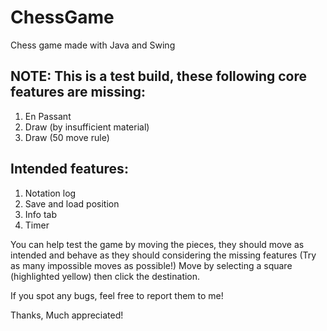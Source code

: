 # ChessGame
Chess game made with Java and Swing

## NOTE: This is a test build, these following core features are missing:
                                                   
1. En Passant
2. Draw (by insufficient material)
3. Draw (50 move rule)

## Intended features:

1. Notation log
2. Save and load position
3. Info tab
4. Timer

You can help test the game by moving the pieces, they should
move as intended and behave as they should considering the
missing features (Try as many impossible moves as possible!)
Move by selecting a square (highlighted yellow) then click
the destination.
                                                
If you spot any bugs, feel free to report them to me!
                                                
Thanks, Much appreciated!
